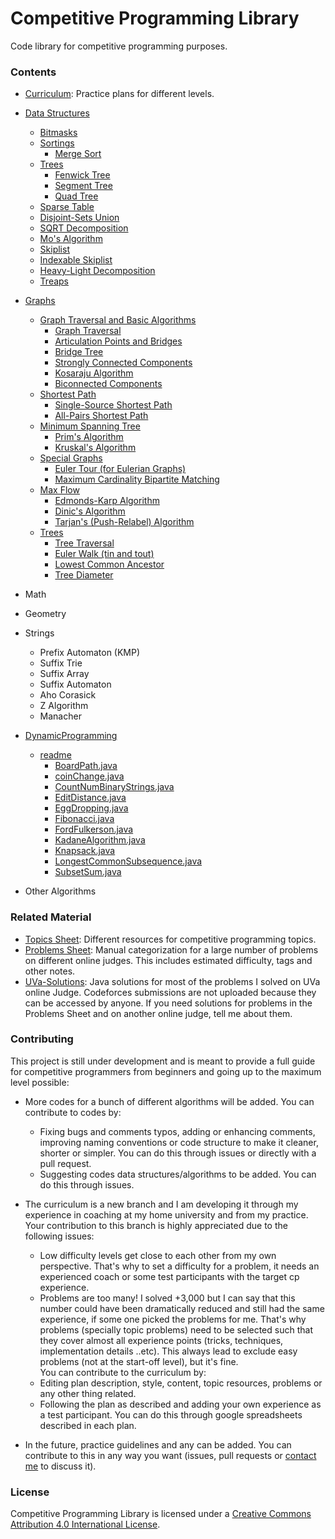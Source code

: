 # Competitive Programming Library
Code library for competitive programming purposes.

### Contents
- [Curriculum](curriculum): Practice plans for different levels.
- [Data Structures](data_structures)
  - [Bitmasks](data_structures/linear/Bitmask.java)
  - [Sortings](data_structures/sortings)
    - [Merge Sort](data_structures/sortings/MergeSort.java)
  - [Trees](data_structures/trees)
    - [Fenwick Tree](data_structures/trees/FenwickTree.java)
    - [Segment Tree](data_structures/trees/SegmentTree.java) 
    - [Quad Tree](trees/QuadTree.java)
  - [Sparse Table](data_structures/SparseTable.java)
  - [Disjoint-Sets Union](data_structures/UnionFind.java)
  - [SQRT Decomposition](data_structures/SQRT_Decomposition.java)	
  - [Mo's Algorithm](data_structures/MoAlgorithm.java)
  - [Skiplist](data_structures/SkipList.java)
  - [Indexable Skiplist](data_structures/IndexableSkipList.java)
  - [Heavy-Light Decomposition](data_structures/HLD.java)
  - [Treaps](data_structures/TreapSet.java)
- [Graphs](graphs)
  - [Graph Traversal and Basic Algorithms](graphs/traversal)
    - [Graph Traversal](graphs/traversal/GraphTraversal.java)
    - [Articulation Points and Bridges](graphs/traversal/ArticulationPointsAndBridges.java)
    - [Bridge Tree](graphs/traversal/BridgeTree.java)
    - [Strongly Connected Components](graphs/traversal/StronglyConnectedComponents1.java)
    - [Kosaraju Algorithm](graphs/traversal/KosarajuAlgorithm.java)
    - [Biconnected Components](graphs/traversal/BiconnectedComponents.java)
  - [Shortest Path](graphs/shortest_path)
    - [Single-Source Shortest Path](graphs/shortest_path/SSSP.java)
    - [All-Pairs Shortest Path](graphs/shortest_path/APSP.java)
  - [Minimum Spanning Tree](graphs/mst)
    - [Prim's Algorithm](graphs/mst/MST_Prim.java)
    - [Kruskal's Algorithm](graphs/mst/MST_Kruskal.java)
  - [Special Graphs](graphs/special)
    - [Euler Tour (for Eulerian Graphs)](graphs/special/EulerTour.java)
    - [Maximum Cardinality Bipartite Matching](graphs/special/MCBM.java)
  - [Max Flow](graphs/max_flow)
    - [Edmonds-Karp Algorithm](graphs/max_flow/MaxFlow1.java)
    - [Dinic's Algorithm](graphs/max_flow/MaxFlow2.java)
    - [Tarjan's (Push-Relabel) Algorithm](graphs/max_flow/MaxFlow3.java)
  - [Trees](graphs/trees)
    - [Tree Traversal](graphs/trees/TreeTraversal.java)
    - [Euler Walk (tin and tout)](graphs/trees/EulerWalk.java)
    - [Lowest Common Ancestor](graphs/trees/LCA.java)
    - [Tree Diameter](graphs/trees/TreeDiameter.java)
    

- Math
- Geometry
- Strings
  - Prefix Automaton (KMP)
  - Suffix Trie
  - Suffix Array
  - Suffix Automaton
  - Aho Corasick
  - Z Algorithm
  - Manacher
  
- [DynamicProgramming](DynamicProgramming)
  - [readme](DynamicProgramming/README.md)
    - [BoardPath.java ](https://github.com/Kushal997-das/Competitive-programming-library/blob/master/DynamicProgramming/BoardPath.java)
    - [coinChange.java ](https://github.com/Kushal997-das/Competitive-programming-library/blob/master/DynamicProgramming/CoinChange.java)
    - [CountNumBinaryStrings.java](https://github.com/Kushal997-das/Competitive-programming-library/blob/master/DynamicProgramming/CountNumBinaryStrings.java)
    - [EditDistance.java](https://github.com/Kushal997-das/Competitive-programming-library/blob/master/DynamicProgramming/EditDistance.java)
    - [EggDropping.java](https://github.com/Kushal997-das/Competitive-programming-library/blob/master/DynamicProgramming/EggDropping.java)
    - [Fibonacci.java](https://github.com/Kushal997-das/Competitive-programming-library/blob/master/DynamicProgramming/Fibonacci.java)
    - [FordFulkerson.java](https://github.com/Kushal997-das/Competitive-programming-library/blob/master/DynamicProgramming/FordFulkerson.java)
    - [KadaneAlgorithm.java](https://github.com/Kushal997-das/Competitive-programming-library/blob/master/DynamicProgramming/KadaneAlgorithm.java)
    - [Knapsack.java](https://github.com/Kushal997-das/Competitive-programming-library/blob/master/DynamicProgramming/Knapsack.java)
    - [LongestCommonSubsequence.java](https://github.com/Kushal997-das/Competitive-programming-library/blob/master/DynamicProgramming/LongestCommonSubsequence.java)
    - [SubsetSum.java](https://github.com/Kushal997-das/Competitive-programming-library/blob/master/DynamicProgramming/SubsetSum.java)


- Other Algorithms

### Related Material
- [Topics Sheet](https://docs.google.com/spreadsheets/d/1tLEm58_2bQgM7qhATSjN0fGbdLLtaOCjUFnTGniHbjI): Different resources for competitive programming topics.
- [Problems Sheet](https://docs.google.com/spreadsheets/d/1blSbPr1pAFZSzlAi2IVdTeytz2yO7Ejx9SeQWOSxY0w): Manual categorization for a large number of problems on different online judges. This includes estimated difficulty, tags and other notes.
- [UVa-Solutions](https://github.com/AhmadElsagheer/UVa-Solutions): Java solutions for most of the problems I solved on UVa online Judge. Codeforces submissions are not uploaded because they can be accessed by anyone. If you need solutions for problems in the Problems Sheet and on another online judge, tell me about them.

### Contributing
This project is still under development and is meant to provide a full guide for competitive programmers from beginners and going up to the maximum level possible:

- More codes for a bunch of different algorithms will be added. You can contribute to codes by:
    - Fixing bugs and comments typos, adding or enhancing comments, improving naming conventions or code structure to make it cleaner, shorter or simpler. You can do this through issues or directly with a pull request.
    - Suggesting codes data structures/algorithms to be added. You can do this through issues.
- The curriculum is a new branch and I am developing it through my experience in coaching at my home university and from my practice. Your contribution to this branch is highly appreciated due to the following issues:
    - Low difficulty levels get close to each other from my own perspective. That's why to set a difficulty for a problem, it needs an experienced coach or some test participants with the target cp experience.
    - Problems are too many! I solved +3,000 but I can say that this number could have been dramatically reduced and still had the same experience, if some one picked the problems for me. That's why problems (specially topic problems) need to be selected such that they cover almost all experience points (tricks, techniques, implementation details ..etc). This always lead to exclude easy problems (not at the start-off level), but it's fine.<br>
You can contribute to the curriculum by:
  - Editing plan description, style, content, topic resources, problems or any other thing related.
  - Following the plan as described and adding your own experience as a test participant. You can do this through google spreadsheets described in each plan.
  
- In the future, practice guidelines and any can be added. You can contribute to this in any way you want (issues, pull requests or [contact me](http://codeforces.com/profile/Ahmad_Elsagheer) to discuss it).


### License
Competitive Programming Library is licensed under a [Creative Commons Attribution 4.0 International License](https://creativecommons.org/licenses/by/4.0/).
